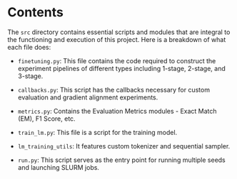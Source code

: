# Contents
The `src` directory contains essential scripts and modules that are integral to the functioning and execution of this project. Here is a breakdown of what each file does:

- `finetuning.py`: This file contains the code required to construct the experiment pipelines of different types including 1-stage, 2-stage, and 3-stage.

- `callbacks.py`: This script has the callbacks necessary for custom evaluation and gradient alignment experiments.

- `metrics.py`: Contains the Evaluation Metrics modules - Exact Match (EM), F1 Score, etc.

- `train_lm.py`: This file is a script for the training model.

- `lm_training_utils`: It features custom tokenizer and sequential sampler.

- `run.py`: This script serves as the entry point for running multiple seeds and launching SLURM jobs.